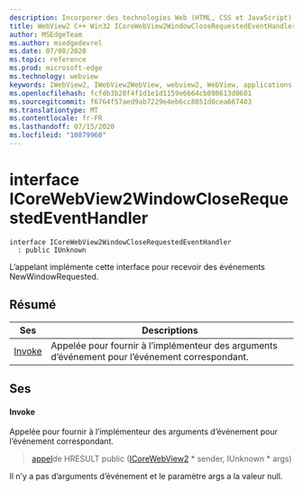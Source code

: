 ```yaml
---
description: Incorporer des technologies Web (HTML, CSS et JavaScript) dans vos applications natives avec le contrôle Microsoft Edge WebView2
title: WebView2 C++ Win32 ICoreWebView2WindowCloseRequestedEventHandler
author: MSEdgeTeam
ms.author: msedgedevrel
ms.date: 07/08/2020
ms.topic: reference
ms.prod: microsoft-edge
ms.technology: webview
keywords: IWebView2, IWebView2WebView, webview2, WebView, applications Win32, Win32, Edge, ICoreWebView2, ICoreWebView2Controller, contrôle de navigateur, html Edge, ICoreWebView2WindowCloseRequestedEventHandler
ms.openlocfilehash: fcfdb3b28f4f1d1e1d1159e6664cb898613d0601
ms.sourcegitcommit: f6764f57aed9ab7229e4eb6cc8851d0cea667403
ms.translationtype: MT
ms.contentlocale: fr-FR
ms.lasthandoff: 07/15/2020
ms.locfileid: "10879960"
---
```

# interface ICoreWebView2WindowCloseRequestedEventHandler 

```
interface ICoreWebView2WindowCloseRequestedEventHandler
  : public IUnknown
```

L’appelant implémente cette interface pour recevoir des événements NewWindowRequested.

## Résumé

 Ses                        | Descriptions
--------------------------------|---------------------------------------------
[Invoke](#invoke) | Appelée pour fournir à l’implémenteur des arguments d’événement pour l’événement correspondant.

## Ses

#### Invoke 

Appelée pour fournir à l’implémenteur des arguments d’événement pour l’événement correspondant.

> [appel](#invoke)de HRESULT public ([ICoreWebView2](icorewebview2.md) * sender, IUnknown * args)

Il n’y a pas d’arguments d’événement et le paramètre args a la valeur null.

